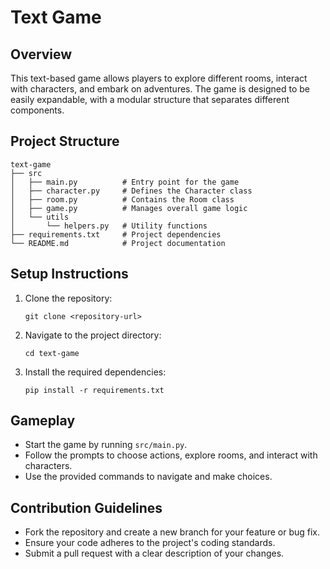 # Text Game

## Overview
This text-based game allows players to explore different rooms, interact with characters, and embark on adventures. The game is designed to be easily expandable, with a modular structure that separates different components.

## Project Structure
```
text-game
├── src
│   ├── main.py          # Entry point for the game
│   ├── character.py     # Defines the Character class
│   ├── room.py          # Contains the Room class
│   ├── game.py          # Manages overall game logic
│   └── utils
│       └── helpers.py   # Utility functions
├── requirements.txt     # Project dependencies
└── README.md            # Project documentation
```

## Setup Instructions
1. Clone the repository:
   ```
   git clone <repository-url>
   ```
2. Navigate to the project directory:
   ```
   cd text-game
   ```
3. Install the required dependencies:
   ```
   pip install -r requirements.txt
   ```

## Gameplay
- Start the game by running `src/main.py`.
- Follow the prompts to choose actions, explore rooms, and interact with characters.
- Use the provided commands to navigate and make choices.

## Contribution Guidelines
- Fork the repository and create a new branch for your feature or bug fix.
- Ensure your code adheres to the project's coding standards.
- Submit a pull request with a clear description of your changes.

[comment]: <> (## License)
[comment]: <> (This project is licensed under the MIT License. See the LICENSE file for details.)
